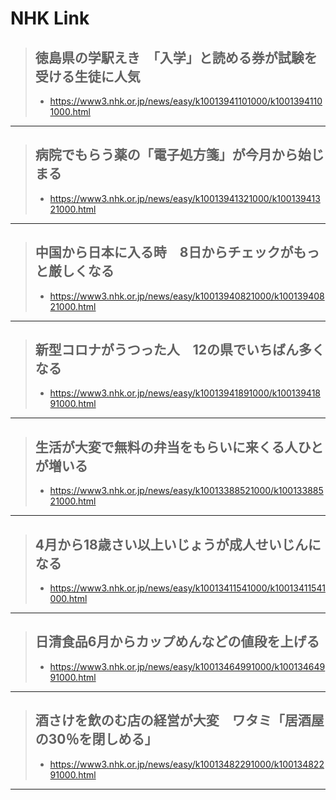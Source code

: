 # NHK Link

> ## 徳島県の学駅えき　「入学」と読める券が試験を受ける生徒に人気
> * https://www3.nhk.or.jp/news/easy/k10013941101000/k10013941101000.html
----------

> ## 病院でもらう薬の「電子処方箋」が今月から始じまる
> * https://www3.nhk.or.jp/news/easy/k10013941321000/k10013941321000.html
----------

> ## 中国から日本に入る時　8日からチェックがもっと厳しくなる
> * https://www3.nhk.or.jp/news/easy/k10013940821000/k10013940821000.html
----------

> ## 新型コロナがうつった人　12の県でいちばん多くなる
> * https://www3.nhk.or.jp/news/easy/k10013941891000/k10013941891000.html
----------

> ## 生活が大変で無料の弁当をもらいに来くる人ひとが増いる
> * https://www3.nhk.or.jp/news/easy/k10013388521000/k10013388521000.html
----------

> ## 4月から18歳さい以上いじょうが成人せいじんになる
> * https://www3.nhk.or.jp/news/easy/k10013411541000/k10013411541000.html
----------

> ## 日清食品6月からカップめんなどの値段を上げる
> * https://www3.nhk.or.jp/news/easy/k10013464991000/k10013464991000.html
----------

> ## 酒さけを飲のむ店の経営が大変　ワタミ「居酒屋の30％を閉しめる」
> * https://www3.nhk.or.jp/news/easy/k10013482291000/k10013482291000.html
----------
